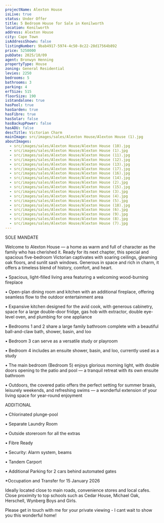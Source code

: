 ```yaml
---
projectName: Alexton House
isLive: true
status: Under Offer
title: 5 Bedroom House for Sale in Kenilworth
location: Kenilworth
address: Alexton House
city: Cape Town
isAddressShown: false
listingNumber: 9bab4917-5974-4c50-8c22-28d17564b892
price: 5250000
pubDate: 2025/10/09
agent: Bronwyn Henning
propertyType: House
zoning: General Residential
levies: 2250
bedrooms: 5
bathrooms: 3
parking: 4
erfSize: 515
floorSize: 190
isStandalone: true
hasPool: true
hasGarden: true
hasFibre: true
hasSolar: false
hasBackupPower: false
hasADU: false
descTitle: Victorian Charm
mainImage: src/images/sales/Alexton House/Alexton House (1).jpg
aboutImages:
  - src/images/sales/Alexton House/Alexton House (10).jpg
  - src/images/sales/Alexton House/Alexton House (1).jpg
  - src/images/sales/Alexton House/Alexton House (11).jpg
  - src/images/sales/Alexton House/Alexton House (12).jpg
  - src/images/sales/Alexton House/Alexton House (13).jpg
  - src/images/sales/Alexton House/Alexton House (17).jpg
  - src/images/sales/Alexton House/Alexton House (16).jpg
  - src/images/sales/Alexton House/Alexton House (14).jpg
  - src/images/sales/Alexton House/Alexton House (2).jpg
  - src/images/sales/Alexton House/Alexton House (15).jpg
  - src/images/sales/Alexton House/Alexton House (3).jpg
  - src/images/sales/Alexton House/Alexton House (4).jpg
  - src/images/sales/Alexton House/Alexton House (5).jpg
  - src/images/sales/Alexton House/Alexton House (18).jpg
  - src/images/sales/Alexton House/Alexton House (6).jpg
  - src/images/sales/Alexton House/Alexton House (9).jpg
  - src/images/sales/Alexton House/Alexton House (8).jpg
  - src/images/sales/Alexton House/Alexton House (7).jpg
---
```

SOLE MANDATE

Welcome to Alexton House — a home as warm and full of character as the family who has cherished it. Ready for its next chapter, this special and spacious five-bedroom Victorian captivates with soaring ceilings, gleaming oak floors, and sunlit sash windows. Generous in space and rich in charm, it offers a timeless blend of history, comfort, and heart.

• Spacious, light-filled living area featuring a welcoming wood-burning fireplace

• Open-plan dining room and kitchen with an additional fireplace, offering seamless flow to the outdoor entertainment area

• Expansive kitchen designed for the avid cook, with generous cabinetry, space for a large double-door fridge, gas hob with extractor, double eye-level oven, and plumbing for one appliance

• Bedrooms 1 and 2 share a large family bathroom complete with a beautiful ball-and-claw bath, shower, basin, and loo

• Bedroom 3 can serve as a versatile study or playroom

• Bedroom 4 includes an ensuite shower, basin, and loo, currently used as a study

• The main bedroom (Bedroom 5) enjoys glorious morning light, with double doors opening to the patio and pool — a tranquil retreat with its own ensuite bathroom

• Outdoors, the covered patio offers the perfect setting for summer braais, leisurely weekends, and refreshing swims — a wonderful extension of your living space for year-round enjoyment

ADDITIONAL

• Chlorinated plunge-pool

• Separate Laundry Room

• Outside storeroom for all the extras

• Fibre Ready

• Security: Alarm system, beams

• Tandem Carport

• Additional Parking for 2 cars behind automated gates

\*Occupation and Transfer for 15 January 2026

Ideally located close to main roads, convenience stores and local cafes. Close proximity to top schools such as Cedar House, Michael Oak, Herschell, Wynberg Boys and Girls.

Please get in touch with me for your private viewing - I cant wait to show you this wonderful home!